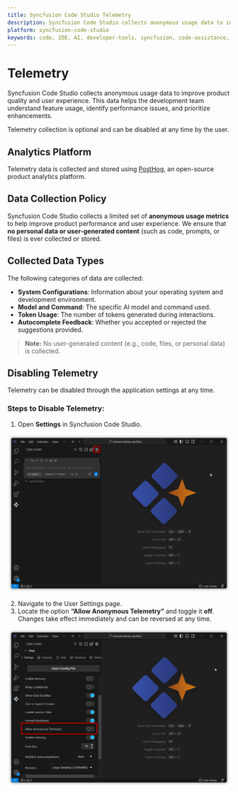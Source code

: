```yaml
---
title: Syncfusion Code Studio Telemetry
description: Syncfusion Code Studio collects anonymous usage data to improve the product experience.
platform: syncfusion-code-studio
keywords: code, IDE, AI, developer-tools, syncfusion, code-assistance, productivity, UI-generation, bug-fixing, documentation, telemetry
---
```


# Telemetry

Syncfusion Code Studio collects anonymous usage data to improve product quality and user experience. This data helps the development team understand feature usage, identify performance issues, and prioritize enhancements.

Telemetry collection is optional and can be disabled at any time by the user.

## Analytics Platform

Telemetry data is collected and stored using [PostHog](https://posthog.com/), an open-source product analytics platform.

## Data Collection Policy

Syncfusion Code Studio collects a limited set of **anonymous usage metrics** to help improve product performance and user experience. We ensure that **no personal data or user-generated content** (such as code, prompts, or files) is ever collected or stored.


## Collected Data Types

The following categories of data are collected:

- **System Configurations**: Information about your operating system and development environment.
- **Model and Command**: The specific AI model and command used.
- **Token Usage**: The number of tokens generated during interactions.
- **Autocomplete Feedback**: Whether you accepted or rejected the suggestions provided.

> **Note:** No user-generated content (e.g., code, files, or personal data) is collected.



## Disabling Telemetry

Telemetry can be disabled through the application settings at any time.

### Steps to Disable Telemetry:

1. Open **Settings** in Syncfusion Code Studio.  

<img src="./feature-images/telemetry1.png" alt="telemetry"  />

2. Navigate to the User Settings page.
3. Locate the option **“Allow Anonymous Telemetry”** and toggle it **off**.
Changes take effect immediately and can be reversed at any time.

<img src="./feature-images/telemetry2.png" alt="telemetry"  />